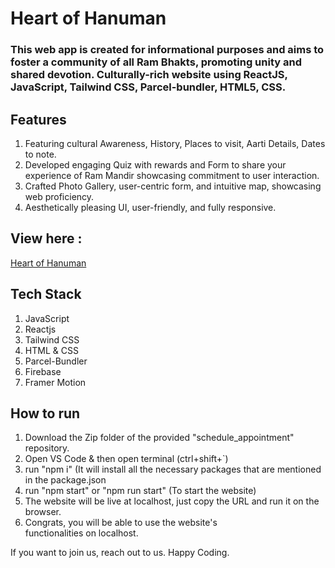 # Heart of Hanuman
### This web app is created for informational purposes and aims to foster a community of all Ram Bhakts, promoting unity and shared devotion. Culturally-rich website using ReactJS, JavaScript, Tailwind CSS, Parcel-bundler, HTML5, CSS.

## Features
1) Featuring cultural Awareness, History, Places to visit, Aarti Details, Dates to note.
2) Developed engaging Quiz with rewards and Form to share your experience of Ram Mandir showcasing commitment to user interaction.
3) Crafted Photo Gallery, user-centric form, and intuitive map, showcasing web proficiency.
4) Aesthetically pleasing UI, user-friendly, and fully responsive.

## View here : 
[Heart of Hanuman](https://ram-mandir-project.netlify.app/)

## Tech Stack
1) JavaScript
2) Reactjs
3) Tailwind CSS
4) HTML & CSS
5) Parcel-Bundler
6) Firebase
7) Framer Motion



## How to run 
1) Download the Zip folder of the provided "schedule_appointment" repository.
2) Open VS Code & then open terminal (ctrl+shift+`)
3) run "npm i" (It will install all the necessary packages that are mentioned in the package.json
4) run "npm start" or "npm run start" (To start the website)
5) The website will be live at localhost, just copy the URL and run it on the browser.
6) Congrats, you will be able to use the website's functionalities on localhost.

If you want to join us, reach out to us. Happy Coding. 
